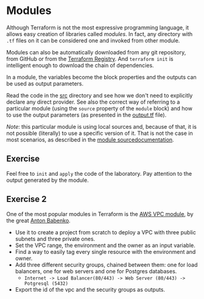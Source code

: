 # Modules

Although Terraform is not the most expressive programming language, it allows easy
creation of libraries called *modules*. In fact, any directory with `.tf` files on
it can be considered one and invoked from other module.

Modules can also be automatically downloaded from any git repository, from GitHub or
from the [Terraform Registry](https://registry.terraform.io/browse/providers). And
`terraform init` is intelligent enough to download the chain of dependencies.

In a module, the variables become the block properties and the outputs can be
used as output parameters.

Read the code in the [src](src/) directory and see how we don't need to explicitly
declare any direct provider. See also the correct way of referring to a particular
module (using the `source` property of the `module` block) and how to use the
output parameters (as presented in the [output.tf](src/outputs.tf) file).

*Note*: this particular module is using local sources and, because of that, it is not
possible (literally) to use a specific version of it. That is not the case in most
scenarios, as described in the [module sourcedocumentation](https://developer.hashicorp.com/terraform/language/modules/sources#selecting-a-revision).

## Exercise

Feel free to `init` and `apply` the code of the laboratory. Pay attention to the output
generated by the module.

## Exercise 2

One of the most popular modules in Terraform is the [AWS VPC module](https://registry.terraform.io/modules/terraform-aws-modules/vpc/aws/latest),
by the great [Anton Babenko](https://www.youtube.com/@AntonBabenkoLive/videos). 

* Use it to create a project from scratch to deploy a VPC with three public subnets and three private ones.
* Set the VPC range, the environment and the owner as an input variable.
* Find a way to easily tag every single resource with the environment and owner.
* Add three different security groups, chained between them: one for load balancers, one for web servers and one for Postgres databases.
    * `Internet -> Load Balancer(80/443) -> Web Server (80/443) -> Potgresql (5432)`
* Export the id of the vpc and the security groups as outputs.
